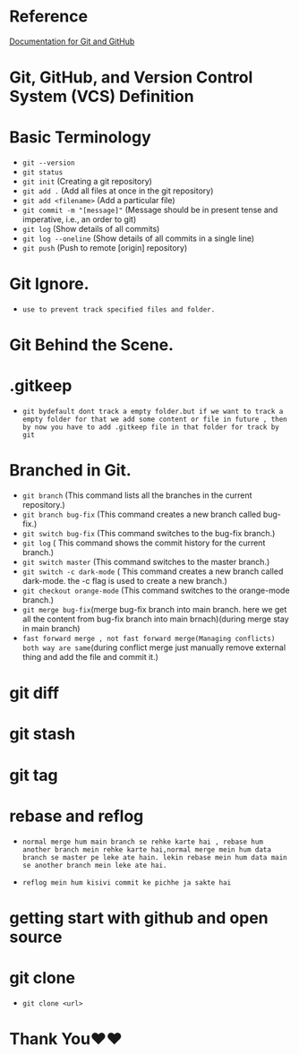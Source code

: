 # Reference

[Documentation for Git and GitHub](https://docs.chaicode.com/git-and-github/)

# Git, GitHub, and Version Control System (VCS) Definition

# Basic Terminology

- `git --version`
- `git status`
- `git init` (Creating a git repository)
- `git add .` (Add all files at once in the git repository)
- `git add <filename>` (Add a particular file)
- `git commit -m "[message]"` (Message should be in present tense and imperative, i.e., an order to git)
- `git log` (Show details of all commits)
- `git log --oneline` (Show details of all commits in a single line)
- `git push` (Push to remote [origin] repository)

# Git Ignore.
- `use to prevent track specified files and folder.`

# Git Behind the Scene.

# .gitkeep
- `git bydefault dont track a empty folder.but if we want to track a empty folder for that we add some content or file in future , then by now you have to add .gitkeep file in that folder for track by git`


# Branched in Git.
- `git branch` (This command lists all the branches in the current repository.)
- `git branch bug-fix` (This command creates a new branch called bug-fix.)
- `git switch bug-fix` (This command switches to the bug-fix branch.)
- `git log` ( This command shows the commit history for the current branch.)
- `git switch master` (This command switches to the master branch.)
- `git switch -c dark-mode` ( This command creates a new branch called dark-mode. the -c flag is used to create a new branch.)
- `git checkout orange-mode` (This command switches to the orange-mode branch.)
- `git merge bug-fix`(merge bug-fix branch into main branch. here we get all the content from bug-fix branch into main brnach)(during merge stay in main branch)
-  `fast forward merge , not fast forward merge(Managing conflicts) both way are same`(during conflict merge just manually remove external thing and add the file and commit it.)



# git diff 
# git stash
# git tag

# rebase and reflog
- `normal merge hum main branch se rehke karte hai , rebase hum another branch mein rehke karte hai,normal merge mein hum data branch se master pe leke ate hain. lekin rebase mein hum data main se another branch mein leke ate hai.`

- `reflog mein hum kisivi commit ke pichhe ja sakte hai ` 

# getting start with github and open source


# git clone
- `git clone <url>`

# Thank You❤❤